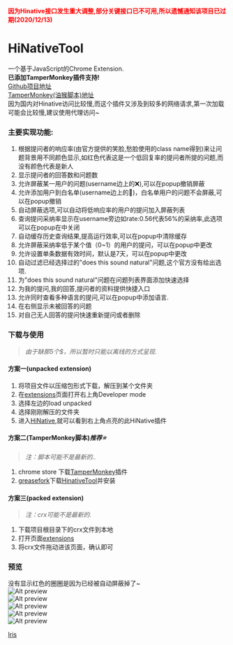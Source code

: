 __<font color=red>因为Hinative接口发生重大调整,部分关键接口已不可用,所以遗憾通知该项目已过期(2020/12/13)</font>__  
# HiNativeTool
一个基于JavaScript的Chrome Extension.   
__已添加TamperMonkey插件支持!__  
[Github项目地址](https://github.com/2482103133/HiNative-Chrome-Extension)  
[TamperMonkey(油猴脚本)地址](https://greasyfork.org/en/scripts/400206-hinativetool)  
因为国内对Hinative访问比较慢,而这个插件又涉及到较多的网络请求,第一次加载可能会比较慢,建议使用代理访问~

### 主要实现功能:  
1. 根据提问者的响应率(由官方提供的笑脸,愁脸使用的class name得到)来让问题背景用不同颜色显示,如红色代表这是一个低回复率的提问者所提的问题,而没有颜色代表是新人  
1. 显示提问者的回答数和问题数  
2. 允许屏蔽某一用户的问题(username边上的❌),可以在popup撤销屏蔽  
3. 允许添加用户到白名单(username边上的💚)，白名单用户的问题不会屏蔽,可以在popup撤销
4. 自动屏蔽选项,可以自动将低响应率的用户的提问加入屏蔽列表  
5. 查询提问采纳率显示在username旁边如rate:0.56代表56%的采纳率,此选项可以在popup在中关闭  
6. 自动缓存历史查询结果,提高运行效率,可以在popup中清除缓存
7. 允许屏蔽采纳率低于某个值（0~1）的用户的提问，可以在popup中更改  
8. 允许设置单条数据有效时间，默认是7天，可以在popup中更改 
9. 自动过滤已经选择过的"does this sound natural"问题,这个官方没有给出选项.
10. 为"does this sound natural"问题在问题列表界面添加快速选择  
11. 为我的提问,我的回答,提问者的资料提供快捷入口
12. 允许同时查看多种语言的提问,可以在popup中添加语言.
13. 在右侧显示未被回答的问题
14. 对自己无人回答的提问快速重新提问或者删除

### 下载与使用  
> *由于缺那5个$，所以暂时只能以离线的方式呈现.*
#### 方案一(unpacked extension)
1. 将项目文件以压缩包形式下载，解压到某个文件夹  
2. 在[extensions](chrome://extensions/)页面打开右上角Developer mode
3. 选择左边的load unpacked  
4. 选择刚刚解压的文件夹  
5. 进入[HiNative](https://hinative.com),就可以看到右上角点亮的此HiNative插件 

#### 方案二(TamperMonkey脚本)*推荐⭐*
> *注：脚本可能不是最新的..*
1. chrome store 下载[TamperMonkey](https://chrome.google.com/webstore/detail/tampermonkey/dhdgffkkebhmkfjojejmpbldmpobfkfo?hl=en)插件
2. [greasefork](https://greasyfork.org/)下载[HinativeTool](https://greasyfork.org/en/scripts/400206-hinativetool)并安装

#### 方案三(packed extension)
> *注：crx可能不是最新的.*
1. 下载项目根目录下的crx文件到本地
2. 打开页面[extensions](chrome://extensions/)
3. 将crx文件拖动进该页面，确认即可  
   
### 预览
[0]:https://github.com/2482103133/HiNativeTool/raw/HinativeTool
没有显示红色的圈圈是因为已经被自动屏蔽掉了~  
![Alt preview](https://github.com/2482103133/HiNativeTool/raw/HinativeTool/images/preview.png)  
![Alt preview](https://github.com/2482103133/HiNativeTool/raw/HinativeTool/images/preview5.png)  
![Alt preview](https://github.com/2482103133/HiNativeTool/raw/HinativeTool/images/preview2.png)  
![Alt preview](https://github.com/2482103133/HiNativeTool/raw/HinativeTool/images/preview3.png)  
![Alt preview](https://github.com/2482103133/HiNativeTool/raw/HinativeTool/images/preview4.png)  

[Iris](http://music.163.com/song?id=4881692&userid=480586877)


 
